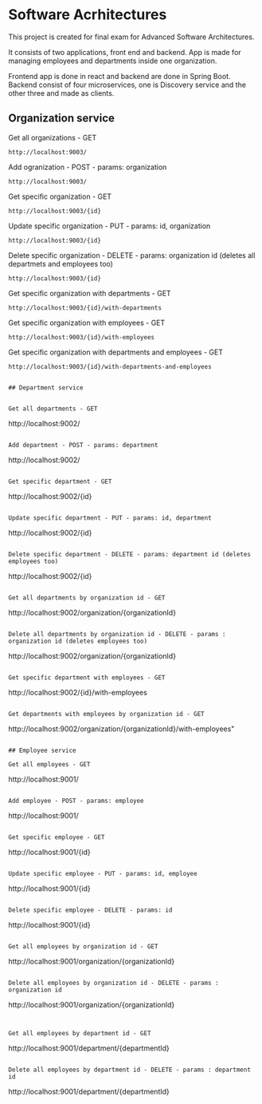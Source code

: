 # Software Acrhitectures

This project is created for final exam for Advanced Software Architectures.

It consists of two applications, front end and backend. App is made for managing employees and departments inside one organization.

Frontend app is done in react and backend are done in Spring Boot. Backend consist of four microservices, one is Discovery service and the other three and made as clients.

## Organization service

Get all organizations - GET
```
http://localhost:9003/
```

Add ogranization - POST - params: organization
```
http://localhost:9003/
```

Get specific organization - GET
```
http://localhost:9003/{id}
```

Update specific organization - PUT - params: id, organization
```
http://localhost:9003/{id}
```

Delete specific organization - DELETE - params: organization id (deletes all departmets and employees too)
```
http://localhost:9003/{id}
```

Get specific organization with departments - GET
```
http://localhost:9003/{id}/with-departments
```

Get specific organization with employees - GET
```
http://localhost:9003/{id}/with-employees
```

Get specific organization with departments and employees - GET
```
http://localhost:9003/{id}/with-departments-and-employees


## Department service


Get all departments - GET
```
http://localhost:9002/
```

Add department - POST - params: department
```
http://localhost:9002/
```

Get specific department - GET
```
http://localhost:9002/{id}
```

Update specific department - PUT - params: id, department
```
http://localhost:9002/{id}
```

Delete specific department - DELETE - params: department id (deletes employees too)
```
http://localhost:9002/{id}
```

Get all departments by organization id - GET
```
http://localhost:9002/organization/{organizationId}
```

Delete all departments by organization id - DELETE - params : organization id (deletes employees too)
```
http://localhost:9002/organization/{organizationId}
```

Get specific department with employees - GET
```
http://localhost:9002/{id}/with-employees
```

Get departments with employees by organization id - GET
```
http://localhost:9002/organization/{organizationId}/with-employees"
```

## Employee service

Get all employees - GET
```
http://localhost:9001/
```

Add employee - POST - params: employee
```
http://localhost:9001/
```

Get specific employee - GET
```
http://localhost:9001/{id}
```

Update specific employee - PUT - params: id, employee
```
http://localhost:9001/{id}
```

Delete specific employee - DELETE - params: id 
```
http://localhost:9001/{id}
```

Get all employees by organization id - GET
```
http://localhost:9001/organization/{organizationId}
```

Delete all employees by organization id - DELETE - params : organization id 
```
http://localhost:9001/organization/{organizationId}
```


Get all employees by department id - GET
```
http://localhost:9001/department/{departmentId}
```

Delete all employees by department id - DELETE - params : department id 
```
http://localhost:9001/department/{departmentId}
